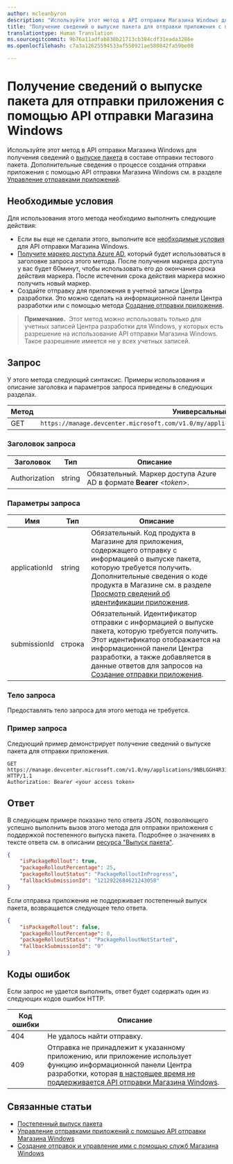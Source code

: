 ```yaml
---
author: mcleanbyron
description: "Используйте этот метод в API отправки Магазина Windows для получения сведений о выпуске пакета для отправки приложения."
title: "Получение сведений о выпуске пакета для отправки приложения с помощью API отправки Магазина Windows"
translationtype: Human Translation
ms.sourcegitcommit: 9b76a11adfab838b21713cb384cdf31eada3286e
ms.openlocfilehash: c7a3a12625594533af550921ae580842fa59be08

---
```


# Получение сведений о выпуске пакета для отправки приложения с помощью API отправки Магазина Windows


Используйте этот метод в API отправки Магазина Windows для получения сведений о [выпуске пакета](../publish/gradual-package-rollout.md) в составе отправки тестового пакета. Дополнительные сведения о процессе создания отправки приложения с помощью API отправки Магазина Windows см. в разделе [Управление отправками приложений](manage-app-submissions.md).

## Необходимые условия

Для использования этого метода необходимо выполнить следующие действия:

* Если вы еще не сделали этого, выполните все [необходимые условия](create-and-manage-submissions-using-windows-store-services.md#prerequisites) для API отправки Магазина Windows.
* [Получите маркер доступа Azure AD](create-and-manage-submissions-using-windows-store-services.md#obtain-an-azure-ad-access-token), который будет использоваться в заголовке запроса этого метода. После получения маркера доступа у вас будет 60минут, чтобы использовать его до окончания срока действия маркера. После истечения срока действия маркера можно получить новый маркер.
* Создайте отправку для приложения в учетной записи Центра разработки. Это можно сделать на информационной панели Центра разработки или с помощью метода [Создание отправки приложения](create-an-app-submission.md).

>**Примечание.**&nbsp;&nbsp;Этот метод можно использовать только для учетных записей Центра разработки для Windows, у которых есть разрешение на использование API отправки Магазина Windows. Такое разрешение имеется не у всех учетных записей.

## Запрос

У этого метода следующий синтаксис. Примеры использования и описание заголовка и параметров запроса приведены в следующих разделах.

| Метод | Универсальный код ресурса (URI) запроса                                                      |
|--------|------------------------------------------------------------------|
| GET   | ```https://manage.devcenter.microsoft.com/v1.0/my/applications/{applicationId}/submissions/{submissionId}/packagerollout   ``` |

<span/>
 

### Заголовок запроса

| Заголовок        | Тип   | Описание                                                                 |
|---------------|--------|-----------------------------------------------------------------------------|
| Authorization | string | Обязательный. Маркер доступа Azure AD в формате **Bearer** &lt;*token*&gt;. |

<span/>

### Параметры запроса

| Имя        | Тип   | Описание                                                                 |
|---------------|--------|-----------------------------------------------------------------------------|
| applicationId | string | Обязательный. Код продукта в Магазине для приложения, содержащего отправку с информацией о выпуске пакета, которую требуется получить. Дополнительные сведения о коде продукта в Магазине см. в разделе [Просмотр сведений об идентификации приложения](https://msdn.microsoft.com/windows/uwp/publish/view-app-identity-details).  |
| submissionId | строка | Обязательный. Идентификатор отправки с информацией о выпуске пакета, которую требуется получить. Этот идентификатор отображается на информационной панели Центра разработки, а также добавляется в данные ответов для запросов на [Создание отправки приложения](create-an-app-submission.md).  |

<span/>

### Тело запроса

Предоставлять тело запроса для этого метода не требуется.

### Пример запроса

Следующий пример демонстрирует получение сведений о выпуске пакета для отправки приложения.

```
GET https://manage.devcenter.microsoft.com/v1.0/my/applications/9NBLGGH4R315/submissions/1152921504621243649/packagerollout HTTP/1.1
Authorization: Bearer <your access token>
```

## Ответ

В следующем примере показано тело ответа JSON, позволяющего успешно выполнить вызов этого метода для отправки приложения с поддержкой постепенного выпуска пакета. Подробнее о значениях в тексте ответа см. в описании [ресурса "Выпуск пакета"](manage-app-submissions.md#package-rollout-object).

```json
{
    "isPackageRollout": true,
    "packageRolloutPercentage": 25,
    "packageRolloutStatus": "PackageRolloutInProgress",
    "fallbackSubmissionId": "1212922684621243058"
}
```

Если отправка приложения не поддерживает постепенный выпуск пакета, возвращается следующее тело ответа.

```json
{
    "isPackageRollout": false,
    "packageRolloutPercentage": 0,
    "packageRolloutStatus": "PackageRolloutNotStarted",
    "fallbackSubmissionId": "0"
}
```

## Коды ошибок

Если запрос не удается выполнить, ответ будет содержать один из следующих кодов ошибок HTTP.

| Код ошибки |  Описание   |
|--------|------------------|
| 404  | Не удалось найти отправку. |
| 409  | Отправка не принадлежит к указанному приложению, или приложение использует функцию информационной панели Центра разработки, которая [в настоящее время не поддерживается API отправки Магазина Windows](create-and-manage-submissions-using-windows-store-services.md#not_supported). |   

<span/>


## Связанные статьи

* [Постепенный выпуск пакета](../publish/gradual-package-rollout.md)
* [Управление отправками приложений с помощью API отправки Магазина Windows](manage-app-submissions.md)
* [Создание отправок и управление ими с помощью служб Магазина Windows](create-and-manage-submissions-using-windows-store-services.md)



<!--HONumber=Nov16_HO1-->


